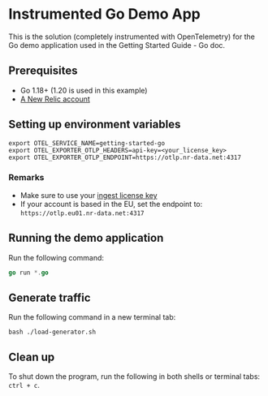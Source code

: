 # Instrumented Go Demo App

This is the solution (completely instrumented with OpenTelemetry) for the Go demo application used in the Getting Started Guide - Go doc.

## Prerequisites

- Go 1.18+ (1.20 is used in this example)
- [A New Relic account](https://one.newrelic.com/)

## Setting up environment variables

```
export OTEL_SERVICE_NAME=getting-started-go
export OTEL_EXPORTER_OTLP_HEADERS=api-key=<your_license_key>
export OTEL_EXPORTER_OTLP_ENDPOINT=https://otlp.nr-data.net:4317
```

### Remarks

- Make sure to use your [ingest license key](https://docs.newrelic.com/docs/apis/intro-apis/new-relic-api-keys/#license-key)
- If your account is based in the EU, set the endpoint to: `https://otlp.eu01.nr-data.net:4317`

## Running the demo application

Run the following command:

```go
go run *.go
```

## Generate traffic

Run the following command in a new terminal tab:

```shell
bash ./load-generator.sh
```

## Clean up

To shut down the program, run the following in both shells or terminal tabs: `ctrl + c`.
